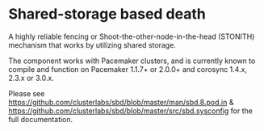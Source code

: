 # Shared-storage based death #

A highly reliable fencing or Shoot-the-other-node-in-the-head (STONITH) mechanism that works by utilizing shared storage.

The component works with Pacemaker clusters, and is currently known to
compile and function on Pacemaker 1.1.7+ or 2.0.0+ and corosync 1.4.x, 2.3.x or 3.0.x.

Please see https://github.com/clusterlabs/sbd/blob/master/man/sbd.8.pod.in &
https://github.com/clusterlabs/sbd/blob/master/src/sbd.sysconfig for the full documentation.

